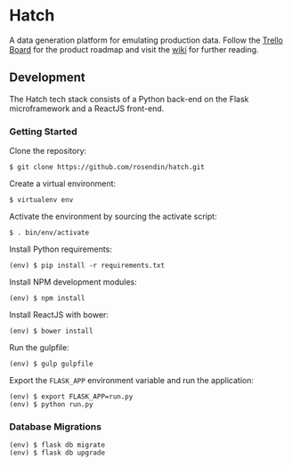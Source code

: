 # Hatch

A data generation platform for emulating production data. Follow the [Trello Board](https://trello.com/b/8zS0QPeR/hatch) for the product roadmap and visit the [wiki](https://github.com/rosendin/hatch/wiki) for further reading.

## Development

The Hatch tech stack consists of a Python back-end on the Flask microframework and a ReactJS front-end.

### Getting Started

Clone the repository:
```
$ git clone https://github.com/rosendin/hatch.git
```

Create a virtual environment:
```
$ virtualenv env
```

Activate the environment by sourcing the activate script:
```
$ . bin/env/activate
```

Install Python requirements:
```
(env) $ pip install -r requirements.txt
```

Install NPM development modules:
```
(env) $ npm install
```

Install ReactJS with bower:
```
(env) $ bower install
```

Run the gulpfile:
```
(env) $ gulp gulpfile
```

Export the `FLASK_APP` environment variable and run the application:
```
(env) $ export FLASK_APP=run.py
(env) $ python run.py
```

### Database Migrations

```
(env) $ flask db migrate
(env) $ flask db upgrade
```